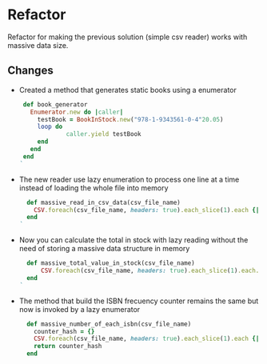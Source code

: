 # Refactor

Refactor for making the previous solution (simple csv reader) works with massive data size.


## Changes

- Created a method that generates static books using a enumerator
  
   ```ruby
    def book_generator
      Enumerator.new do |caller|  				            		      
        testBook = BookInStock.new("978-1-9343561-0-4"20.05)                    
        loop do
                caller.yield testBook                
        end
      end
    end 
  `
 - The new reader use lazy enumeration to process one line at a time instead of loading the whole file into memory
    ```ruby
      def massive_read_in_csv_data(csv_file_name)
        CSV.foreach(csv_file_name, headers: true).each_slice(1).each {|row| @books_in_stock << BookInStock.new(row[0][1], row[0][2])}
      end
    `
- Now you can calculate the total in stock with lazy reading without the need of storing a massive data structure in memory
    ```ruby
      def massive_total_value_in_stock(csv_file_name)
          CSV.foreach(csv_file_name, headers: true).each_slice(1).each.inject(0) {|sum, row| sum + row[0][2].to_f }
      end
  `
- The method that build the ISBN frecuency counter remains the same but now is invoked by a lazy enumerator
    ```ruby
      def massive_number_of_each_isbn(csv_file_name)
        counter_hash = {}
        CSV.foreach(csv_file_name, headers: true).each_slice(1).each {|row| number_of_each_isbn(counter_hash, row) }
        return counter_hash
      end
    ```
